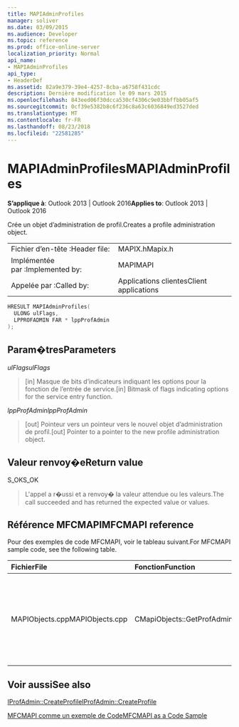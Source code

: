 ```yaml
---
title: MAPIAdminProfiles
manager: soliver
ms.date: 03/09/2015
ms.audience: Developer
ms.topic: reference
ms.prod: office-online-server
localization_priority: Normal
api_name:
- MAPIAdminProfiles
api_type:
- HeaderDef
ms.assetid: 82a9e379-39e4-4257-8cba-a6758f431cdc
description: Dernière modification le 09 mars 2015
ms.openlocfilehash: 843eed06f30dcca530cf4306c9e03bbffbb05af5
ms.sourcegitcommit: 0cf39e5382b8c6f236c8a63c6036849ed3527ded
ms.translationtype: MT
ms.contentlocale: fr-FR
ms.lasthandoff: 08/23/2018
ms.locfileid: "22581285"
---
```

# <a name="mapiadminprofiles"></a><span data-ttu-id="6a0c8-103">MAPIAdminProfiles</span><span class="sxs-lookup"><span data-stu-id="6a0c8-103">MAPIAdminProfiles</span></span>

  
  
<span data-ttu-id="6a0c8-104">**S’applique à**: Outlook 2013 | Outlook 2016</span><span class="sxs-lookup"><span data-stu-id="6a0c8-104">**Applies to**: Outlook 2013 | Outlook 2016</span></span> 
  
<span data-ttu-id="6a0c8-105">Crée un objet d’administration de profil.</span><span class="sxs-lookup"><span data-stu-id="6a0c8-105">Creates a profile administration object.</span></span> 
  
|||
|:-----|:-----|
|<span data-ttu-id="6a0c8-106">Fichier d’en-tête :</span><span class="sxs-lookup"><span data-stu-id="6a0c8-106">Header file:</span></span>  <br/> |<span data-ttu-id="6a0c8-107">MAPIX.h</span><span class="sxs-lookup"><span data-stu-id="6a0c8-107">Mapix.h</span></span>  <br/> |
|<span data-ttu-id="6a0c8-108">Implémentée par :</span><span class="sxs-lookup"><span data-stu-id="6a0c8-108">Implemented by:</span></span>  <br/> |<span data-ttu-id="6a0c8-109">MAPI</span><span class="sxs-lookup"><span data-stu-id="6a0c8-109">MAPI</span></span>  <br/> |
|<span data-ttu-id="6a0c8-110">Appelée par :</span><span class="sxs-lookup"><span data-stu-id="6a0c8-110">Called by:</span></span>  <br/> |<span data-ttu-id="6a0c8-111">Applications clientes</span><span class="sxs-lookup"><span data-stu-id="6a0c8-111">Client applications</span></span>  <br/> |
   
```cpp
HRESULT MAPIAdminProfiles(
  ULONG ulFlags,
  LPPROFADMIN FAR * lppProfAdmin
);
```

## <a name="parameters"></a><span data-ttu-id="6a0c8-112">Param�tres</span><span class="sxs-lookup"><span data-stu-id="6a0c8-112">Parameters</span></span>

 <span data-ttu-id="6a0c8-113">_ulFlags_</span><span class="sxs-lookup"><span data-stu-id="6a0c8-113">_ulFlags_</span></span>
  
> <span data-ttu-id="6a0c8-114">[in] Masque de bits d’indicateurs indiquant les options pour la fonction de l’entrée de service.</span><span class="sxs-lookup"><span data-stu-id="6a0c8-114">[in] Bitmask of flags indicating options for the service entry function.</span></span> 
    
 <span data-ttu-id="6a0c8-115">_lppProfAdmin_</span><span class="sxs-lookup"><span data-stu-id="6a0c8-115">_lppProfAdmin_</span></span>
  
> <span data-ttu-id="6a0c8-116">[out] Pointeur vers un pointeur vers le nouvel objet d’administration de profil.</span><span class="sxs-lookup"><span data-stu-id="6a0c8-116">[out] Pointer to a pointer to the new profile administration object.</span></span>
    
## <a name="return-value"></a><span data-ttu-id="6a0c8-117">Valeur renvoy�e</span><span class="sxs-lookup"><span data-stu-id="6a0c8-117">Return value</span></span>

<span data-ttu-id="6a0c8-118">S_OK</span><span class="sxs-lookup"><span data-stu-id="6a0c8-118">S_OK</span></span> 
  
> <span data-ttu-id="6a0c8-119">L'appel a r�ussi et a renvoy� la valeur attendue ou les valeurs.</span><span class="sxs-lookup"><span data-stu-id="6a0c8-119">The call succeeded and has returned the expected value or values.</span></span>
    
## <a name="mfcmapi-reference"></a><span data-ttu-id="6a0c8-120">Référence MFCMAPI</span><span class="sxs-lookup"><span data-stu-id="6a0c8-120">MFCMAPI reference</span></span>

<span data-ttu-id="6a0c8-121">Pour des exemples de code MFCMAPI, voir le tableau suivant.</span><span class="sxs-lookup"><span data-stu-id="6a0c8-121">For MFCMAPI sample code, see the following table.</span></span>
  
|<span data-ttu-id="6a0c8-122">**Fichier**</span><span class="sxs-lookup"><span data-stu-id="6a0c8-122">**File**</span></span>|<span data-ttu-id="6a0c8-123">**Fonction**</span><span class="sxs-lookup"><span data-stu-id="6a0c8-123">**Function**</span></span>|<span data-ttu-id="6a0c8-124">**Commentaire**</span><span class="sxs-lookup"><span data-stu-id="6a0c8-124">**Comment**</span></span>|
|:-----|:-----|:-----|
|<span data-ttu-id="6a0c8-125">MAPIObjects.cpp</span><span class="sxs-lookup"><span data-stu-id="6a0c8-125">MAPIObjects.cpp</span></span>  <br/> |<span data-ttu-id="6a0c8-126">CMapiObjects::GetProfAdmin</span><span class="sxs-lookup"><span data-stu-id="6a0c8-126">CMapiObjects::GetProfAdmin</span></span>  <br/> |<span data-ttu-id="6a0c8-127">MFCMAPI utilise la méthode **MAPIAdminProfiles** pour obtenir l’objet d’administration de profil.</span><span class="sxs-lookup"><span data-stu-id="6a0c8-127">MFCMAPI uses the **MAPIAdminProfiles** method to get the profile administration object.</span></span>  <br/> |
   
## <a name="see-also"></a><span data-ttu-id="6a0c8-128">Voir aussi</span><span class="sxs-lookup"><span data-stu-id="6a0c8-128">See also</span></span>



[<span data-ttu-id="6a0c8-129">IProfAdmin::CreateProfile</span><span class="sxs-lookup"><span data-stu-id="6a0c8-129">IProfAdmin::CreateProfile</span></span>](iprofadmin-createprofile.md)


[<span data-ttu-id="6a0c8-130">MFCMAPI comme un exemple de Code</span><span class="sxs-lookup"><span data-stu-id="6a0c8-130">MFCMAPI as a Code Sample</span></span>](mfcmapi-as-a-code-sample.md)


